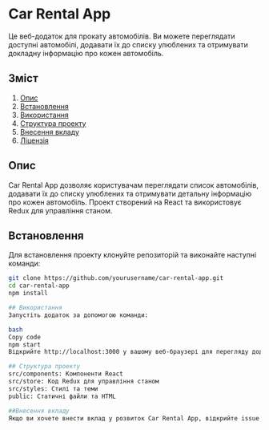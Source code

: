 # Car Rental App

Це веб-додаток для прокату автомобілів. Ви можете переглядати доступні автомобілі, додавати їх до списку улюблених та отримувати докладну інформацію про кожен автомобіль.

## Зміст

1. [Опис](#опис)
2. [Встановлення](#встановлення)
3. [Використання](#використання)
4. [Структура проекту](#структура-проекту)
5. [Внесення вкладу](#внесення-вкладу)
6. [Ліцензія](#ліцензія)

## Опис

Car Rental App дозволяє користувачам переглядати список автомобілів, додавати їх до списку улюблених та отримувати детальну інформацію про кожен автомобіль. Проект створений на React та використовує Redux для управління станом.

## Встановлення

Для встановлення проекту клонуйте репозиторій та виконайте наступні команди:

```bash
git clone https://github.com/yourusername/car-rental-app.git
cd car-rental-app
npm install

## Використання
Запустіть додаток за допомогою команди:

bash
Copy code
npm start
Відкрийте http://localhost:3000 у вашому веб-браузері для перегляду додатку.

## Структура проекту
src/components: Компоненти React
src/store: Код Redux для управління станом
src/styles: Стилі та теми
public: Статичні файли та HTML

##Внесення вкладу
Якщо ви хочете внести вклад у розвиток Car Rental App, відкрийте issue або створіть pull request.
